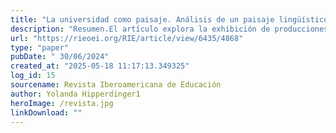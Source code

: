 ```yaml
---
title: "La universidad como paisaje. Análisis de un paisaje lingüístico universitario argentino"
description: "Resumen.El artículo explora la exhibición de producciones lingüísticas oficiales y privadas en los espacios de circulación de una de las unidades académicas de la Universidad Nacional del Sur, institución argentina de educación superior de gestión pública. Se inscribe, así, en la segunda de las dos vertientes en las que se ha encauzado el estudio de la intersección entre paisaje lingüístico y educación, siendo la primera la orientada al aprovechamiento de datos de ese paisaje para la educación lingüística. En el marco de la vertiente que analiza el que se despliega en las propias instituciones educativas, la investigación desarrollada busca, en particular, contribuir al estudio del paisaje lingüístico universitario, constituyéndose en un acercamiento pionero en tal sentido en la Argentina. En el artículo se analiza cómo se ha procurado la visibilidad y la prominencia de las producciones registradas, desde las comunicaciones oficiales hasta las intervenciones manuscritas que responden a mensajes previamente exhibidos. Se analiza, asimismo, por último, la elección de lengua implicada en las distintas producciones."
url: "https://rieoei.org/RIE/article/view/6435/4868"
type: "paper"
pubDate: " 30/06/2024"
created_at: "2025-05-18 11:17:13.349325"
log_id: 15
sourcename: Revista Iberoamericana de Educación
author: Yolanda Hipperdinger1
heroImage: /revista.jpg
linkDownload: ""
---
```



